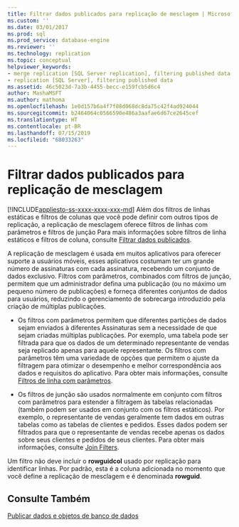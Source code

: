 ```yaml
---
title: Filtrar dados publicados para replicação de mesclagem | Microsoft Docs
ms.custom: ''
ms.date: 03/01/2017
ms.prod: sql
ms.prod_service: database-engine
ms.reviewer: ''
ms.technology: replication
ms.topic: conceptual
helpviewer_keywords:
- merge replication [SQL Server replication], filtering published data
- replication [SQL Server], filtering published data
ms.assetid: 46c5023d-7a3b-4455-becc-e159fcb5d6c4
author: MashaMSFT
ms.author: mathoma
ms.openlocfilehash: 1e0d157b6a4f7f08d068dc8da75c42f4ad924044
ms.sourcegitcommit: b2464064c0566590e486a3aafae6d67ce2645cef
ms.translationtype: HT
ms.contentlocale: pt-BR
ms.lasthandoff: 07/15/2019
ms.locfileid: "68033263"
---
```

# <a name="filter-published-data-for-merge-replication"></a>Filtrar dados publicados para replicação de mesclagem
[!INCLUDE[appliesto-ss-xxxx-xxxx-xxx-md](../../../includes/appliesto-ss-xxxx-xxxx-xxx-md.md)]
  Além dos filtros de linhas estáticas e filtros de colunas que você pode definir com outros tipos de replicação, a replicação de mesclagem oferece filtros de linhas com parâmetros e filtros de junção Para mais informações sobre filtros de linha estáticos e filtros de coluna, consulte [Filtrar dados publicados](../../../relational-databases/replication/publish/filter-published-data.md).  
  
 A replicação de mesclagem é usada em muitos aplicativos para oferecer suporte a usuários móveis, esses aplicativos costumam ter um grande número de assinaturas com cada assinatura, recebendo um conjunto de dados exclusivo. Filtros com parâmetros, combinados com filtros de junção, permitem que um administrador defina uma publicação (ou no máximo um pequeno número de publicações) e forneça diferentes conjuntos de dados para usuários, reduzindo o gerenciamento de sobrecarga introduzido pela criação de múltiplas publicações.  
  
-   Os filtros com parâmetros permitem que diferentes partições de dados sejam enviados à diferentes Assinaturas sem a necessidade de que sejam criadas múltiplas publicações. Por exemplo, uma tabela pode ser filtrada para que os dados de um determinado representante de vendas seja replicado apenas para aquele representante. Os filtros com parâmetros têm uma variedade de opções que permitem o ajuste da filtragem para otimizar o desempenho e melhor correspondência aos dados e requisitos do aplicativo. Para obter mais informações, consulte [Filtros de linha com parâmetros](../../../relational-databases/replication/merge/parameterized-filters-parameterized-row-filters.md).  
  
-   Os filtros de junção são usados normalmente em conjunto com filtros com parâmetros para estender a filtragem às tabelas relacionadas (também podem ser usados em conjunto com os filtros estáticos). Por exemplo, o representante de vendas geralmente tem dados em outras tabelas como as tabelas de clientes e pedidos. Esses dados podem ser filtrados para que o representante de vendas recebe apenas os dados sobre seus clientes e pedidos de seus clientes. Para obter mais informações, consulte [Join Filters](../../../relational-databases/replication/merge/join-filters.md).  
  
 Um filtro não deve incluir o **rowguidcol** usado por replicação para identificar linhas. Por padrão, esta é a coluna adicionada no momento que você define a replicação de mesclagem e é denominada **rowguid**.  
  
## <a name="see-also"></a>Consulte Também  
 [Publicar dados e objetos de banco de dados](../../../relational-databases/replication/publish/publish-data-and-database-objects.md)  
  
  

